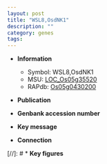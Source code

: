 ```yaml
---
layout: post
title: "WSL8,OsdNK1"
description: ""
category: genes
tags: 
---
```


* **Information**  
    + Symbol: WSL8,OsdNK1  
    + MSU: [LOC_Os05g35520](http://rice.uga.edu/cgi-bin/ORF_infopage.cgi?orf=LOC_Os05g35520)  
    + RAPdb: [Os05g0430200](http://rapdb.dna.affrc.go.jp/viewer/gbrowse_details/irgsp1?name=Os05g0430200)  

* **Publication**  

* **Genbank accession number**  

* **Key message**  

* **Connection**  

[//]: # * **Key figures**  



